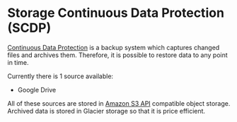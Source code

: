 # Storage Continuous Data Protection (SCDP)

[Continuous Data Protection](https://en.wikipedia.org/wiki/Continuous_Data_Protection) is a backup system which captures changed files and archives them. Therefore, it is possible to restore data to any point in time.

Currently there is 1 source available:
* Google Drive

All of these sources are stored in [Amazon S3 API](https://docs.aws.amazon.com/AmazonS3/latest/API/Welcome.html) compatible object storage. Archived data is stored in Glacier storage so that it is price efficient.